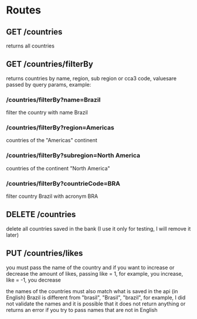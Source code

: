 # Routes

## GET /countries

returns all countries

## GET /countries/filterBy

returns countries by name, region, sub region or cca3 code, values ​​are passed by query params, example:

### /countries/filterBy?name=Brazil

filter the country with name Brazil

### /countries/filterBy?region=Americas

countries of the "Americas" continent

### /countries/filterBy?subregion=North America

countries of the continent "North America"

### /countries/filterBy?countrieCode=BRA

filter country Brazil with acronym BRA

## DELETE /countries

delete all countries saved in the bank (I use it only for testing, I will remove it later)

## PUT /countries/likes

you must pass the name of the country and if you want to increase or decrease the amount of likes, passing like = 1, for example, you increase, like = -1, you decrease

the names of the countries must also match what is saved in the api (in English)
Brazil is different from "brasil", "Brasil", "brazil", for example, I did not validate the names and it is possible that it does not return anything or returns an error if you try to pass names that are not in English
